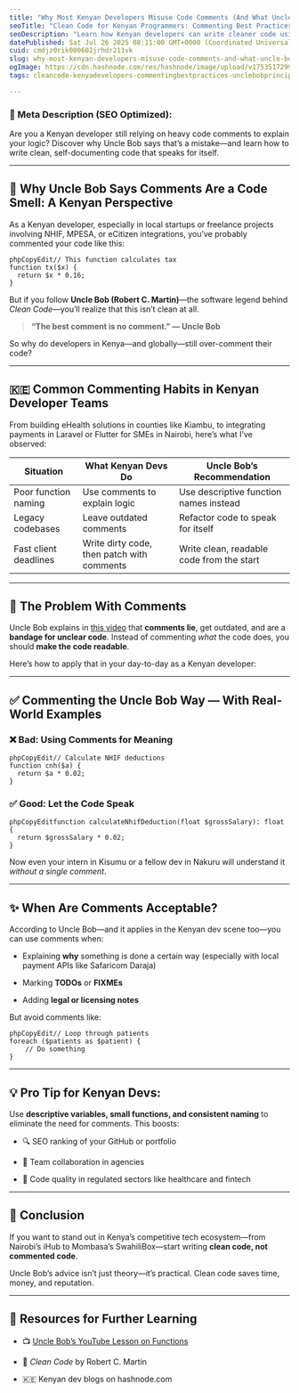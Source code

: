 ```yaml
---
title: "Why Most Kenyan Developers Misuse Code Comments (And What Uncle Bob Recommends Instead)"
seoTitle: "Clean Code for Kenyan Programmers: Commenting Best Practices"
seoDescription: "Learn how Kenyan developers can write cleaner code using Uncle Bob’s comment principles. Avoid messy comments and boost code quality today"
datePublished: Sat Jul 26 2025 08:11:00 GMT+0000 (Coordinated Universal Time)
cuid: cmdjz0rik000602jrhdr211vk
slug: why-most-kenyan-developers-misuse-code-comments-and-what-uncle-bob-recommends-instead
ogImage: https://cdn.hashnode.com/res/hashnode/image/upload/v1753517299184/1e82281d-ce33-46e3-900c-e21fddb750f0.webp
tags: cleancode-kenyadevelopers-commentingbestpractices-unclebobprinciples-kenyatech-hashnodekenya-codereadability-nairobidevelopers-softwareengineeringke-codequalitytips

---
```


### 📰 Meta Description (SEO Optimized):

Are you a Kenyan developer still relying on heavy code comments to explain your logic? Discover why Uncle Bob says that’s a mistake—and learn how to write clean, self-documenting code that speaks for itself.

---

## 🧼 Why Uncle Bob Says Comments Are a Code Smell: A Kenyan Perspective

As a Kenyan developer, especially in local startups or freelance projects involving NHIF, MPESA, or eCitizen integrations, you’ve probably commented your code like this:

```plaintext
phpCopyEdit// This function calculates tax
function tx($x) {
  return $x * 0.16;
}
```

But if you follow **Uncle Bob (Robert C. Martin)**—the software legend behind *Clean Code*—you’ll realize that this isn’t clean at all.

> **“The best comment is no comment.” — Uncle Bob**

So why do developers in Kenya—and globally—still over-comment their code?

---

## 🇰🇪 Common Commenting Habits in Kenyan Developer Teams

From building eHealth solutions in counties like Kiambu, to integrating payments in Laravel or Flutter for SMEs in Nairobi, here’s what I’ve observed:

| Situation | What Kenyan Devs Do | Uncle Bob’s Recommendation |
| --- | --- | --- |
| Poor function naming | Use comments to explain logic | Use descriptive function names instead |
| Legacy codebases | Leave outdated comments | Refactor code to speak for itself |
| Fast client deadlines | Write dirty code, then patch with comments | Write clean, readable code from the start |

---

## 🧠 The Problem With Comments

Uncle Bob explains in [this video](https://www.youtube.com/watch?v=2a_ytyt9sf8) that **comments lie**, get outdated, and are a **bandage for unclear code**. Instead of commenting *what* the code does, you should **make the code readable**.

Here’s how to apply that in your day-to-day as a Kenyan developer:

---

## ✅ Commenting the Uncle Bob Way — With Real-World Examples

### ❌ Bad: Using Comments for Meaning

```plaintext
phpCopyEdit// Calculate NHIF deductions
function cnh($a) {
  return $a * 0.02;
}
```

### ✅ Good: Let the Code Speak

```plaintext
phpCopyEditfunction calculateNhifDeduction(float $grossSalary): float {
  return $grossSalary * 0.02;
}
```

Now even your intern in Kisumu or a fellow dev in Nakuru will understand it *without a single comment*.

---

## ✨ When Are Comments Acceptable?

According to Uncle Bob—and it applies in the Kenyan dev scene too—you can use comments when:

* Explaining **why** something is done a certain way (especially with local payment APIs like Safaricom Daraja)
    
* Marking **TODOs** or **FIXMEs**
    
* Adding **legal or licensing notes**
    

But avoid comments like:

```plaintext
phpCopyEdit// Loop through patients
foreach ($patients as $patient) {
    // Do something
}
```

---

## 💡 Pro Tip for Kenyan Devs:

Use **descriptive variables, small functions, and consistent naming** to eliminate the need for comments. This boosts:

* 🔍 SEO ranking of your GitHub or portfolio
    
* 👥 Team collaboration in agencies
    
* 🔐 Code quality in regulated sectors like healthcare and fintech
    

---

## 🎯 Conclusion

If you want to stand out in Kenya’s competitive tech ecosystem—from Nairobi’s iHub to Mombasa’s SwahiliBox—start writing **clean code, not commented code**.

Uncle Bob’s advice isn’t just theory—it’s practical. Clean code saves time, money, and reputation.

---

## 🔗 Resources for Further Learning

* 📺 [Uncle Bob’s YouTube Lesson on Functions](https://www.youtube.com/watch?v=2a_ytyt9sf8)
    
* 📘 *Clean Code* by Robert C. Martin
    
* 🇰🇪 Kenyan dev blogs on hashnode.com